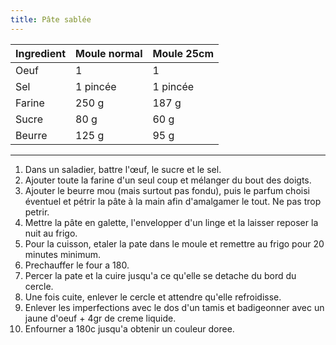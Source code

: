 ```yaml
---
title: Pâte sablée
---
```



| Ingredient | Moule normal | Moule 25cm |
| :--------- | :----------- | :--------- |
| Oeuf       | 1            | 1          |
| Sel        | 1 pincée     | 1 pincée   |
| Farine     | 250 g        | 187 g      |
| Sucre      | 80 g         | 60 g       |
| Beurre     | 125 g        | 95 g       |

---

1.  Dans un saladier, battre l'œuf, le sucre et le sel.
2.  Ajouter toute la farine d'un seul coup et mélanger du bout des
    doigts.
3.  Ajouter le beurre mou (mais surtout pas fondu), puis le parfum
    choisi éventuel et pétrir la pâte à la main afin d'amalgamer le
    tout. Ne pas trop petrir.
4.  Mettre la pâte en galette, l'envelopper d'un linge et la laisser
    reposer la nuit au frigo.
5.  Pour la cuisson, etaler la pate dans le moule et remettre au frigo pour 20 minutes minimum.
1.  Prechauffer le four a 180.
1.  Percer la pate et la cuire jusqu'a ce qu'elle se detache du bord du cercle.
1.  Une fois cuite, enlever le cercle et attendre qu'elle refroidisse.
1.  Enlever les imperfections avec le dos d'un tamis et badigeonner avec un jaune d'oeuf + 4gr de creme liquide.
1.  Enfourner a 180c jusqu'a obtenir un couleur doree.